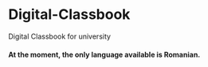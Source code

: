 # Digital-Classbook
Digital Classbook for university


#### At the moment, the only language available is Romanian.
